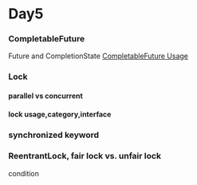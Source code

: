 # Day5

### CompletableFuture
Future and CompletionState
[CompletableFuture Usage](https://juejin.cn/post/6844904195162636295)

### Lock

#### parallel vs concurrent

#### lock usage,category,interface

### synchronized keyword

### ReentrantLock, fair lock vs. unfair lock
condition






